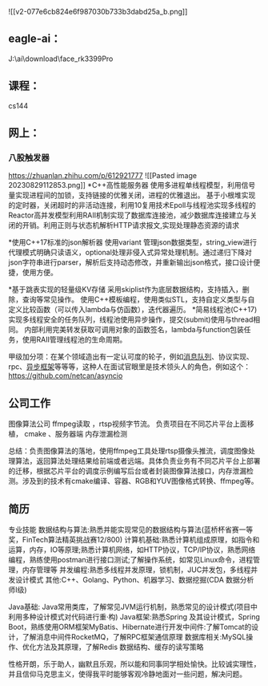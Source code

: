 ![[v2-077e6cb824e6f987030b733b3dabd25a_b.png]]


## eagle-ai：
J:\ai\download\face_rk3399Pro

## 课程：
cs144


## 网上：

### 八股触发器
https://zhuanlan.zhihu.com/p/612921777
![[Pasted image 20230829112853.png]]
*C++高性能服务器
使用多进程单线程模型，利用信号量实现进程间的加锁，支持链接的优雅关闭，进程的优雅退出。
基于小根堆实现的定时器，关闭超时的非活动连接，利用10复用技术Epoll与线程池实现多线程的Reactor高并发模型利用RAII机制实现了数据库连接池，减少数据库连接建立与关闭的开销。利用正则与状态机解析HTTP请求报文,实现处理静态资源的请求

*使用C++17标准的json解析器
使用variant 管理json数据类型，string_view进行代理模式明确只读语义，optional处理非侵入式异常处理机制。通过递归下降对json字符串进行parser，解析后支持动态修改，并重新输出json格式，接口设计便捷，使用方便。

*基于跳表实现的轻量级KV存储
采用skiplist作为底层数据结构，支持插入，删除，查询等常见操作。
使用C++模板编程，使用类似STL，支持自定义类型与自定义比较函数（可以传入lambda与仿函数），迭代器遍历。
*简易线程池(C++17)
实现多线程安全的任务队列，线程池使用异步操作，提交(submit)使用与thread相同。
内部利用完美转发获取可调用对象的函数签名，lambda与function包装任务，使用RAII管理线程池的生命周期。


甲级加分项：在某个领域造出有一定认可度的轮子，例如[消息队列](https://www.zhihu.com/search?q=%E6%B6%88%E6%81%AF%E9%98%9F%E5%88%97&search_source=Entity&hybrid_search_source=Entity&hybrid_search_extra=%7B%22sourceType%22%3A%22answer%22%2C%22sourceId%22%3A%223157724436%22%7D)、协议实现、rpc、[异步框架](https://www.zhihu.com/search?q=%E5%BC%82%E6%AD%A5%E6%A1%86%E6%9E%B6&search_source=Entity&hybrid_search_source=Entity&hybrid_search_extra=%7B%22sourceType%22%3A%22answer%22%2C%22sourceId%22%3A%223157724436%22%7D)等等等，这种人在面试官眼里是技术领头人的角色，例如这个：https://github.com/netcan/asyncio


## 公司工作
图像算法公司
ffmpeg读取 ，rtsp视频字节流。
负责项目在不同芯片平台上面移植，
cmake 、服务器端
内存泄漏检测

总结：负责图像算法的落地，使用ffmpeg工具处理rtsp摄像头推流，调度图像处理算法，返回算法处理结果给前端或者远端。具体负责业务有不同芯片平台上部署的迁移，根据芯片平台的调度示例编写后台或者封装图像算法接口，内存泄漏检测。涉及到的技术有cmake编译、容器、RGB和YUV图像格式转换、ffmpeg等。










## 简历
专业技能
数据结构与算法:熟悉并能实现常见的数据结构与算法(蓝桥杯省赛一等奖，FinTech算法精英挑战赛12/800)
计算机基础:熟悉计算机组成原理，如指令和运算，内存，IO等原理;熟悉计算机网络，如HTTP协议，TCP/IP协议，熟悉网络编程，熟练使用postman进行接口测试;了解操作系统，如常见Linux命令，进程管理，内存管理等
并发编程:熟悉多线程并发原理，锁机制，JUC并发包，多线程并发设计模式
其他:C++、Golang、Python、机器学习、数据挖掘(CDA 数据分析师I级)

Java基础: Java常用类库，了解常见JVM运行机制，熟悉常见的设计模式(项目中利用多种设计模式对代码进行重·构)
Java框架:熟悉Spring 及其设计模式，Spring Boot，熟练使用ORM框架MyBatis、Hibernate进行开发中间件:了解Tomcat的设计，了解消息中间件RocketMQ，了解RPC框架通信原理
数据库相关:MySQL操作、优化方法及其原理，了解Redis 数据结构、缓存的读写策略




性格开朗，乐于助人，幽默且乐观，所以能和同事同学相处愉快。比较诚实理性，并且信仰马克思主义，使得我平时能够客观冷静地面对一些问题，解决问题。